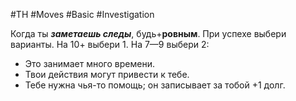 #TH #Moves #Basic #Investigation 

Когда ты ***заметаешь следы***, будь+**ровным**. При успехе выбери варианты. На 10+ выбери 1. На 7—9 выбери 2: 
- Это занимает много времени. 
- Твои действия могут привести к тебе.
- Тебе нужна чья-то помощь; он записывает за тобой +1 долг.